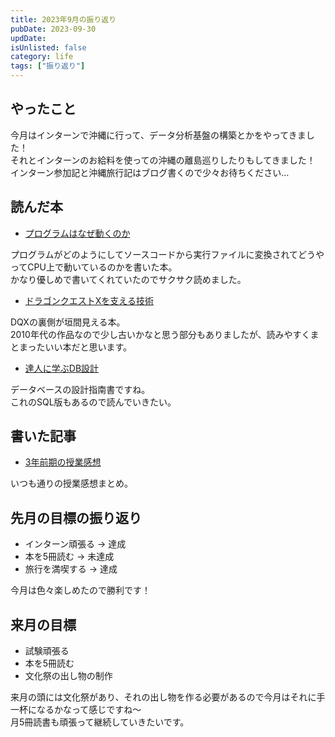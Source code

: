 ```yaml
---
title: 2023年9月の振り返り
pubDate: 2023-09-30
updDate: 
isUnlisted: false
category: life
tags: ["振り返り"]
---
```


## やったこと

今月はインターンで沖縄に行って、データ分析基盤の構築とかをやってきました！  
それとインターンのお給料を使っての沖縄の離島巡りしたりもしてきました！  
インターン参加記と沖縄旅行記はブログ書くので少々お待ちください…  

## 読んだ本

- [プログラムはなぜ動くのか](https://bookplus.nikkei.com/atcl/catalog/21/S00190)

プログラムがどのようにしてソースコードから実行ファイルに変換されてどうやってCPU上で動いているのかを書いた本。  
かなり優しめで書いてくれていたのでサクサク読めました。  

- [ドラゴンクエストXを支える技術](https://gihyo.jp/book/2018/978-4-297-10174-9)

DQXの裏側が垣間見える本。  
2010年代の作品なので少し古いかなと思う部分もありましたが、読みやすくまとまったいい本だと思います。  

- [達人に学ぶDB設計](https://www.shoeisha.co.jp/book/detail/9784798124704)

データベースの設計指南書ですね。  
これのSQL版もあるので読んでいきたい。  

## 書いた記事

- [3年前期の授業感想](http://localhost:3000/blog/23fs-kougi)

いつも通りの授業感想まとめ。  

## 先月の目標の振り返り

- インターン頑張る → 達成
- 本を5冊読む → 未達成
- 旅行を満喫する → 達成

今月は色々楽しめたので勝利です！  

## 来月の目標

- 試験頑張る
- 本を5冊読む
- 文化祭の出し物の制作

来月の頭には文化祭があり、それの出し物を作る必要があるので今月はそれに手一杯になるかなって感じですね～  
月5冊読書も頑張って継続していきたいです。  
